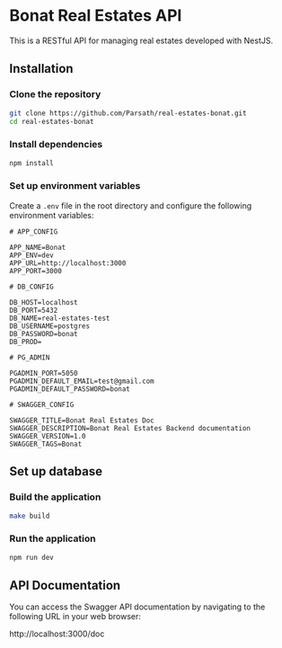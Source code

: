 # Bonat Real Estates API

This is a RESTful API for managing real estates developed with NestJS.

## Installation

### Clone the repository

```bash
git clone https://github.com/Parsath/real-estates-bonat.git
cd real-estates-bonat
```

### Install dependencies

```bash
npm install
```

### Set up environment variables

Create a `.env` file in the root directory and configure the following environment variables:

```dotenv
# APP_CONFIG

APP_NAME=Bonat
APP_ENV=dev
APP_URL=http://localhost:3000
APP_PORT=3000

# DB_CONFIG

DB_HOST=localhost
DB_PORT=5432
DB_NAME=real-estates-test
DB_USERNAME=postgres
DB_PASSWORD=bonat
DB_PROD=

# PG_ADMIN

PGADMIN_PORT=5050
PGADMIN_DEFAULT_EMAIL=test@gmail.com
PGADMIN_DEFAULT_PASSWORD=bonat

# SWAGGER_CONFIG

SWAGGER_TITLE=Bonat Real Estates Doc
SWAGGER_DESCRIPTION=Bonat Real Estates Backend documentation
SWAGGER_VERSION=1.0
SWAGGER_TAGS=Bonat
```

## Set up database

### Build the application

```bash
make build
```

### Run the application

```bash
npm run dev
```

## API Documentation

You can access the Swagger API documentation by navigating to the following URL in your web browser:

http://localhost:3000/doc
